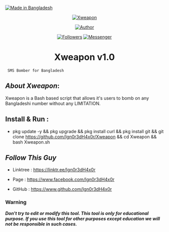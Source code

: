 <p align="left">

<a href="#"><img title="Made in Bangladesh" src="https://img.shields.io/badge/MADE%20IN-BANGLADESH-green?colorA=%23ff0000&colorB=%23017e40&style=for-the-badge"></a>

</p>

<p align="center">
<a href="#"><img title="Xweapon" src="https://i.ibb.co/z6BN4Sv/Xw.png" class="center"></a>
<p align="center">
<a href="https://github.com/Ign0r3dH4x0r"><img title="Author" src="https://img.shields.io/badge/Author-Ign0r3d--H4x0r-red.svg?style=for-the-badge&logo=github"></a>
</p>
<p align="center">
<a href="https://github.com/Ign0r3dH4x0r/followers"><img title="Followers" src="https://img.shields.io/github/followers/Ign0r3dH4x0r?color=blue&style=flat-square"></a>
<a href="https://www.facebook.com/Ign0r3dH4x0r"><img title="Messenger" src="https://img.shields.io/badge/Chat-Messenger-blue?style=flat-square&logo=messenger"></a>
</p>
<h1 align="center">Xweapon v1.0</h1>
<p align="center">

     SMS Bomber for Bangladesh

</p>

## ***About Xweapon***:

Xweapon is a Bash based script that allows it's users to bomb on any Bangladeshi number without any LIMITATION.

## Install & Run :

* pkg update -y && pkg upgrade && pkg install curl && pkg install git && git clone https://github.com/Ign0r3dH4x0r/Xweapon && cd Xweapon && bash Xweapon.sh

## ***Follow This Guy***

* Linktree : https://linktr.ee/Ign0r3dH4x0r

* Page     :  https://www.facebook.com/Ign0r3dH4x0r

* GitHub : https://www.github.com/Ign0r3dH4x0r

### Warning

***Don't try to edit or modify this tool. This tool is only for educational purpose. If you use this tool for other purposes except education we will not be responsible in such cases.***

